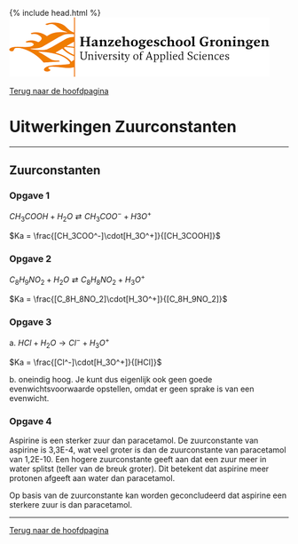 {% include head.html %}
![Hanze](../hanze/hanze.png)

[Terug naar de hoofdpagina ](../index.md)

# Uitwerkingen Zuurconstanten 

---

## Zuurconstanten

### Opgave 1

$CH_3COOH + H_2O \rightleftarrows CH_3COO^- + H3O^+$

$Ka = \frac{[CH_3COO^-]\cdot[H_3O^+]}{[CH_3COOH]}$


### Opgave 2

$C_8H_9NO_2 + H_2O \rightleftarrows C_8H_8NO_2 + H_3O^+$

$Ka = \frac{[C_8H_8NO_2]\cdot[H_3O^+]}{[C_8H_9NO_2]}$

### Opgave 3

a. $HCl + H_2O \rightarrow Cl^- + H_3O^+$

$Ka = \frac{[Cl^-]\cdot[H_3O^+]}{[HCl]}$

b. oneindig hoog. Je kunt dus eigenlijk ook geen goede evenwichtsvoorwaarde opstellen, omdat er geen sprake is van een evenwicht.  

### Opgave 4


Aspirine is een sterker zuur dan paracetamol. De zuurconstante van aspirine is 3,3E-4, wat veel groter is dan de zuurconstante van paracetamol van 1,2E-10. Een hogere zuurconstante geeft aan dat een zuur meer in water splitst (teller van de breuk groter). Dit betekent dat aspirine meer protonen afgeeft aan water dan paracetamol.

Op basis van de zuurconstante kan worden geconcludeerd dat aspirine een sterkere zuur is dan paracetamol.


--- 

[Terug naar de hoofdpagina ](../index.md)


